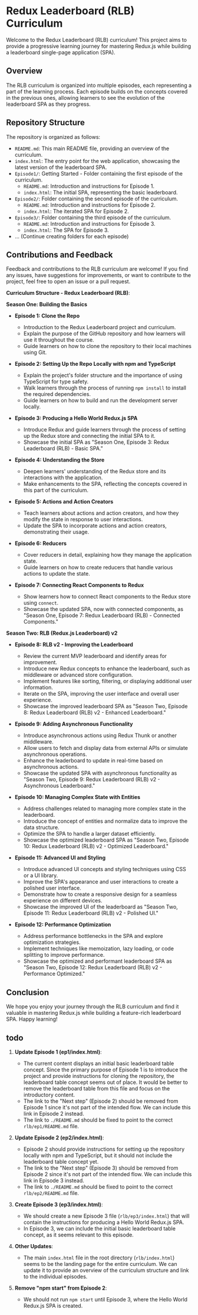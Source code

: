  # Redux Leaderboard (RLB) Curriculum

 Welcome to the Redux Leaderboard (RLB) curriculum! This project aims to provide a progressive learning journey for mastering Redux.js while building a leaderboard single-page application (SPA).

 ## Overview

 The RLB curriculum is organized into multiple episodes, each representing a part of the learning process. Each episode builds on the concepts covered in the previous ones, allowing learners to see the evolution of the leaderboard SPA as they progress.

 ## Repository Structure

 The repository is organized as follows:

 - `README.md`: This main README file, providing an overview of the curriculum.
 - `index.html`: The entry point for the web application, showcasing the latest version of the leaderboard SPA.
 - `Episode1/`: Getting Started - Folder containing the first episode of the curriculum.
   - `README.md`: Introduction and instructions for Episode 1.
   - `index.html`: The initial SPA, representing the basic leaderboard.
 - `Episode2/`: Folder containing the second episode of the curriculum.
   - `README.md`: Introduction and instructions for Episode 2.
   - `index.html`: The iterated SPA for Episode 2.
 - `Episode3/`: Folder containing the third episode of the curriculum.
   - `README.md`: Introduction and instructions for Episode 3.
   - `index.html`: The SPA for Episode 3.
 - ... (Continue creating folders for each episode)

 ## Contributions and Feedback

 Feedback and contributions to the RLB curriculum are welcome! If you find any issues, have suggestions for improvements, or want to contribute to the project, feel free to open an issue or a pull request.

 **Curriculum Structure - Redux Leaderboard (RLB)**:

 **Season One: Building the Basics**

 - **Episode 1: Clone the Repo**
   - Introduction to the Redux Leaderboard project and curriculum.
   - Explain the purpose of the GitHub repository and how learners will use it throughout the course.
   - Guide learners on how to clone the repository to their local machines using Git.

 - **Episode 2: Setting Up the Repo Locally with npm and TypeScript**
   - Explain the project's folder structure and the importance of using TypeScript for type safety.
   - Walk learners through the process of running `npm install` to install the required dependencies.
   - Guide learners on how to build and run the development server locally.

 - **Episode 3: Producing a Hello World Redux.js SPA**
   - Introduce Redux and guide learners through the process of setting up the Redux store and connecting the initial SPA to it.
   - Showcase the initial SPA as "Season One, Episode 3: Redux Leaderboard (RLB) - Basic SPA."

 - **Episode 4: Understanding the Store**
   - Deepen learners' understanding of the Redux store and its interactions with the application.
   - Make enhancements to the SPA, reflecting the concepts covered in this part of the curriculum.

 - **Episode 5: Actions and Action Creators**
   - Teach learners about actions and action creators, and how they modify the state in response to user interactions.
   - Update the SPA to incorporate actions and action creators, demonstrating their usage.

 - **Episode 6: Reducers**
   - Cover reducers in detail, explaining how they manage the application state.
   - Guide learners on how to create reducers that handle various actions to update the state.

 - **Episode 7: Connecting React Components to Redux**
   - Show learners how to connect React components to the Redux store using `connect`.
   - Showcase the updated SPA, now with connected components, as "Season One, Episode 7: Redux Leaderboard (RLB) - Connected Components."

 **Season Two: RLB (Redux.js Leaderboard) v2**

 - **Episode 8: RLB v2 - Improving the Leaderboard**
   - Review the current MVP leaderboard and identify areas for improvement.
   - Introduce new Redux concepts to enhance the leaderboard, such as middleware or advanced store configuration.
   - Implement features like sorting, filtering, or displaying additional user information.
   - Iterate on the SPA, improving the user interface and overall user experience.
   - Showcase the improved leaderboard SPA as "Season Two, Episode 8: Redux Leaderboard (RLB) v2 - Enhanced Leaderboard."

 - **Episode 9: Adding Asynchronous Functionality**
   - Introduce asynchronous actions using Redux Thunk or another middleware.
   - Allow users to fetch and display data from external APIs or simulate asynchronous operations.
   - Enhance the leaderboard to update in real-time based on asynchronous actions.
   - Showcase the updated SPA with asynchronous functionality as "Season Two, Episode 9: Redux Leaderboard (RLB) v2 - Asynchronous Leaderboard."

 - **Episode 10: Managing Complex State with Entities**
   - Address challenges related to managing more complex state in the leaderboard.
   - Introduce the concept of entities and normalize data to improve the data structure.
   - Optimize the SPA to handle a larger dataset efficiently.
   - Showcase the optimized leaderboard SPA as "Season Two, Episode 10: Redux Leaderboard (RLB) v2 - Optimized Leaderboard."

 - **Episode 11: Advanced UI and Styling**
   - Introduce advanced UI concepts and styling techniques using CSS or a UI library.
   - Improve the SPA's appearance and user interactions to create a polished user interface.
   - Demonstrate how to create a responsive design for a seamless experience on different devices.
   - Showcase the improved UI of the leaderboard as "Season Two, Episode 11: Redux Leaderboard (RLB) v2 - Polished UI."

 - **Episode 12: Performance Optimization**
   - Address performance bottlenecks in the SPA and explore optimization strategies.
   - Implement techniques like memoization, lazy loading, or code splitting to improve performance.
   - Showcase the optimized and performant leaderboard SPA as "Season Two, Episode 12: Redux Leaderboard (RLB) v2 - Performance Optimized."



 ## Conclusion

 We hope you enjoy your journey through the RLB curriculum and find it valuable in mastering Redux.js while building a feature-rich leaderboard SPA. Happy learning!

 ## todo

1. **Update Episode 1 (ep1/index.html)**:
   - The current content displays an initial basic leaderboard table concept. Since the primary purpose of Episode 1 is to introduce the project and provide instructions for cloning the repository, the leaderboard table concept seems out of place. It would be better to remove the leaderboard table from this file and focus on the introductory content.
   - The link to the "Next step" (Episode 2) should be removed from Episode 1 since it's not part of the intended flow. We can include this link in Episode 2 instead.
   - The link to `./README.md` should be fixed to point to the correct `rlb/ep1/README.md` file.

2. **Update Episode 2 (ep2/index.html)**:
   - Episode 2 should provide instructions for setting up the repository locally with npm and TypeScript, but it should not include the leaderboard table concept yet.
   - The link to the "Next step" (Episode 3) should be removed from Episode 2 since it's not part of the intended flow. We can include this link in Episode 3 instead.
   - The link to `./README.md` should be fixed to point to the correct `rlb/ep2/README.md` file.

3. **Create Episode 3 (ep3/index.html)**:
   - We should create a new Episode 3 file (`rlb/ep3/index.html`) that will contain the instructions for producing a Hello World Redux.js SPA.
   - In Episode 3, we can include the initial basic leaderboard table concept, as it seems relevant to this episode.

4. **Other Updates**:
   - The main `index.html` file in the root directory (`rlb/index.html`) seems to be the landing page for the entire curriculum. We can update it to provide an overview of the curriculum structure and link to the individual episodes.

5. **Remove "npm start" from Episode 2**:
   - We should not run `npm start` until Episode 3, where the Hello World Redux.js SPA is created.